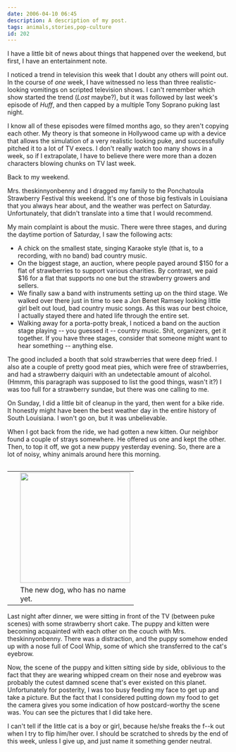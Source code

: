 ```yaml
---
date: 2006-04-10 06:45
description: A description of my post.
tags: animals,stories,pop-culture
id: 202
---
```

I have a little bit of news about things that happened over the weekend, but first, I have an entertainment note.

I noticed a trend in television this week that I doubt any others will point out.  In the course of <i>one</i> week, I have witnessed no less than three realistic-looking vomitings on scripted television shows.  I can't remember which show started the trend (<i>Lost</i> maybe?), but it was followed by last week's episode of <i>Huff</i>, and then capped by a multiple Tony Soprano puking last night.
<!--more-->
I know all of these episodes were filmed months ago, so they aren't copying each other.  My theory is that someone in Hollywood came up with a device that allows the simulation of a very realistic looking puke, and successfully pitched it to a lot of TV execs.  I don't really watch too many shows in a week, so if I extrapolate, I have to believe there were more than a dozen characters blowing chunks on TV last week.

Back to my weekend.

Mrs. theskinnyonbenny and I dragged my family to the Ponchatoula Strawberry Festival this weekend.  It's one of those big festivals in Louisiana that you always hear about, and the weather was perfect on Saturday.  Unfortunately, that didn't translate into a time that I would recommend.

My main complaint is about the music.  There were three stages, and during the daytime portion of Saturday, I saw the following acts:

<ul><li>A chick on the smallest state, singing Karaoke style (that is, to a recording, with no band) bad country music.</li>

<li>On the biggest stage, an auction, where people payed around $150 for a flat of strawberries to support various charities.  By contrast, we paid $16 for a flat that supports no one but the strawberry growers and sellers.</li>

<li>We finally saw a band with instruments setting up on the third stage.  We walked over there just in time to see a Jon Benet Ramsey looking little girl belt out loud, bad country music songs.  As this was our best choice, I actually stayed there and hated life through the entire set.</li>

<li>Walking away for a porta-potty break, I noticed a band on the auction stage playing -- you guessed it -- country music.  Shit, organizers, get it together.  If you have three stages, consider that someone might want to hear something -- anything else.</li></ul>

The good included a booth that sold strawberries that were deep fried.  I also ate a couple of pretty good meat pies, which were free of strawberries, and had a strawberry daiquiri with an undetectable amount of alcohol.  (Hmmm, this paragraph was supposed to list the good things, wasn't it?)  I was too full for a strawberry sundae, but there was one calling to me.

On Sunday, I did a little bit of cleanup in the yard, then went for a bike ride.  It honestly might have been the best weather day in the entire history of South Louisiana.  I won't go on, but it was unbelievable.

When I got back from the ride, we had gotten a new kitten.  Our neighbor found a couple of strays somewhere.  He offered us one and kept the other.  Then, to top it off, we got a new puppy yesterday evening.  So, there are a lot of noisy, whiny animals around here this morning.

<table cellpadding="2" align="right"><tr><td width="5" rowspan="2"><spacer type="block" width="5" height="1"></spacer></td><td width="250" ><img src="http://theskinnyonbenny.com/img/gal/49%20-%20New%20Animals%20-%20Spring%202006/data/normal.jpg"/ width="250"/></td></tr><tr><td class="caption" width="250">The new dog, who has no name yet.</td></tr></table>

Last night after dinner, we were sitting in front of the TV (between puke scenes) with some strawberry short cake.  The puppy and kitten were becoming acquainted with each other on the couch with Mrs. theskinnyonbenny.  There was a distraction, and the puppy somehow ended up with a nose full of Cool Whip, some of which she transferred to the cat's eyebrow.

Now, the scene of the puppy and kitten sitting side by side, oblivious to the fact that they are wearing whipped cream on their nose and eyebrow was probably the cutest damned scene that's ever existed on this planet.  Unfortunately for posterity, I was too busy feeding my face to get up and take a picture.  But the fact that I considered putting down my food to get the camera gives you some indication of how postcard-worthy the scene was.  You can see the pictures that I did take <a onclick="window.open('/pg2.php?spgmGal=49%20-%20New%20Animals%20-%20Spring%202006','49NewAnimalsSpring2006','width=625, height=768, toolbar=no, location = no, directories=no, menubar=no, resizable=yes, scrollbars=no');"  >here</a>.

I can't tell if the little cat is a boy or girl, because he/she freaks the f--k out when I try to flip him/her over.  I should be scratched to shreds by the end of this week, unless I give up, and just name it something gender neutral.
